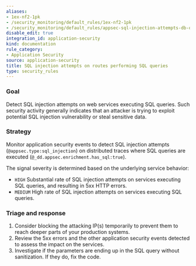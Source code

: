 ```yaml
---
aliases:
- 1ex-nf2-1pk
- /security_monitoring/default_rules/1ex-nf2-1pk
- /security_monitoring/default_rules/appsec-sql-injection-attempts-db-queries
disable_edit: true
integration_id: application-security
kind: documentation
rule_category:
- Application Security
source: application-security
title: SQL injection attempts on routes performing SQL queries
type: security_rules
---
```


### Goal
Detect SQL injection attempts on web services executing SQL queries. Such security activity generally indicates that an attacker is trying to exploit potential SQL injection vulnerability or steal sensitive data.

### Strategy
Monitor application security events to detect SQL injection attempts (`@appsec.type:sql_injection`) on distributed traces where SQL queries are executed (`@_dd.appsec.enrichment.has_sql:true`).

The signal severity is determined based on the underlying service behavior:

* `HIGH` Substantial rate of SQL injection attempts on services executing SQL queries, and resulting in 5xx HTTP errors.
* `MEDIUM` High rate of SQL injection attempts on services executing SQL queries.

### Triage and response
1. Consider blocking the attacking IP(s) temporarily to prevent them to reach deeper parts of your production systems.
2. Review the 5xx errors and the other application security events detected to assess the impact on the services.
3. Investigate if the parameters are ending up in the SQL query without sanitization. If they do, fix the code.

